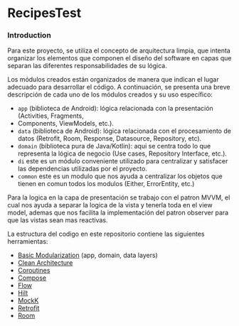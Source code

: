 # RecipesTest
 
### Introduction 
Para este proyecto, se utiliza el concepto de arquitectura limpia, que intenta organizar los elementos
que componen el diseño del software en capas que separan las diferentes responsabilidades de su lógica.

Los módulos creados están organizados de manera que indican el lugar adecuado para desarrollar el código.
A continuación, se presenta una breve descripción de cada uno de los módulos creados y su uso específico:

- `app` (biblioteca de Android): lógica relacionada con la presentación (Activities, Fragments, 
- Components, ViewModels, etc.).
- `data` (biblioteca de Android): lógica relacionada con el procesamiento de datos (Retrofit, Room, 
Response, Datasource, Repository, etc).
- `domain` (biblioteca pura de Java/Kotlin): aqui se centra todo lo que representa la lógica de negocio 
(Use cases, Repository Interface, etc.).
- `di` este es un módulo conveniente utilizado para centralizar y satisfacer las dependencias 
utilizadas por el proyecto.
- `common` este es un modulo que nos ayuda a centralizar los objetos que tienen en comun todos los modulos
(Either, ErrorEntity, etc.)

Para la logica en la capa de presentación se trabajo con el patron MVVM, el cual nos ayuda a separar
la logica de la vista y tenerla toda en el view model, ademas que nos facilita la implementación del 
patron observer para que las vistas sean mas reactivas.

La estructura del codigo en este repositorio contiene las siguientes herramientas: 

- [Basic Modularization](https://android-developers.googleblog.com/2021/12/rebuilding-our-guide-to-app-architecture.html) (app, domain, data layers)
- [Clean Architecture](https://medium.com/android-dev-hacks/detailed-guide-on-android-clean-architecture-9eab262a9011)
- [Coroutines](https://developer.android.com/kotlin/coroutines)
- [Compose](https://developer.android.com/jetpack/compose)
- [Flow](https://developer.android.com/kotlin/flow)
- [Hilt](https://developer.android.com/training/dependency-injection/hilt-android)
- [MockK](https://mockk.io/)
- [Retrofit](https://square.github.io/retrofit/)
- [Room](https://developer.android.com/training/data-storage/room?hl=es-419)

